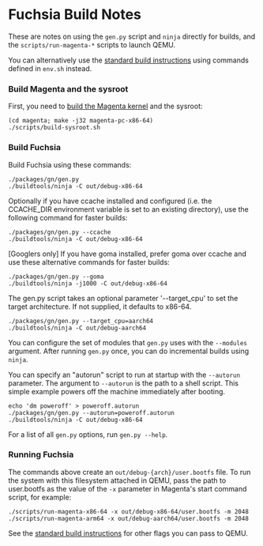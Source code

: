 # Fuchsia Build Notes

These are notes on using the `gen.py` script and `ninja` directly for builds,
and the `scripts/run-magenta-*` scripts to launch QEMU.

You can alternatively use the [standard build instructions](getting_started.md)
using commands defined in `env.sh` instead.

### Build Magenta and the sysroot

First, you need to
[build the Magenta kernel](https://fuchsia.googlesource.com/magenta/+/master/README.md)
and the sysroot:

```
(cd magenta; make -j32 magenta-pc-x86-64)
./scripts/build-sysroot.sh
```

### Build Fuchsia

Build Fuchsia using these commands:

```
./packages/gn/gen.py
./buildtools/ninja -C out/debug-x86-64
```

Optionally if you have ccache installed and configured (i.e. the CCACHE_DIR
environment variable is set to an existing directory), use the following command
for faster builds:

```
./packages/gn/gen.py --ccache
./buildtools/ninja -C out/debug-x86-64
```

[Googlers only] If you have goma installed, prefer goma over ccache and use
these alternative commands for faster builds:

```
./packages/gn/gen.py --goma
./buildtools/ninja -j1000 -C out/debug-x86-64
```

The gen.py script takes an optional parameter '--target\_cpu' to set the target
architecture. If not supplied, it defaults to x86-64.

```
./packages/gn/gen.py --target_cpu=aarch64
./buildtools/ninja -C out/debug-aarch64
```

You can configure the set of modules that `gen.py` uses with the `--modules`
argument. After running `gen.py` once, you can do incremental builds using
`ninja`.

You can specify an "autorun" script to run at startup with the `--autorun`
parameter. The argument to `--autorun` is the path to a shell script.
This simple example powers off the machine immediately after booting.

```
echo 'dm poweroff' > poweroff.autorun
./packages/gn/gen.py --autorun=poweroff.autorun
./buildtools/ninja -C out/debug-x86-64
```

For a list of all `gen.py` options, run `gen.py --help`.

### Running Fuchsia

The commands above create an `out/debug-{arch}/user.bootfs` file. To run the
system with this filesystem attached in QEMU, pass the path to user.bootfs as
the value of the `-x` parameter in Magenta's start command script, for example:

```
./scripts/run-magenta-x86-64 -x out/debug-x86-64/user.bootfs -m 2048
./scripts/run-magenta-arm64 -x out/debug-aarch64/user.bootfs -m 2048
```

See the [standard build instructions](getting_started.md) for other flags you
can pass to QEMU.

[magenta]: https://fuchsia.googlesource.com/magenta/+/HEAD/docs/getting_started.md "Magenta"
